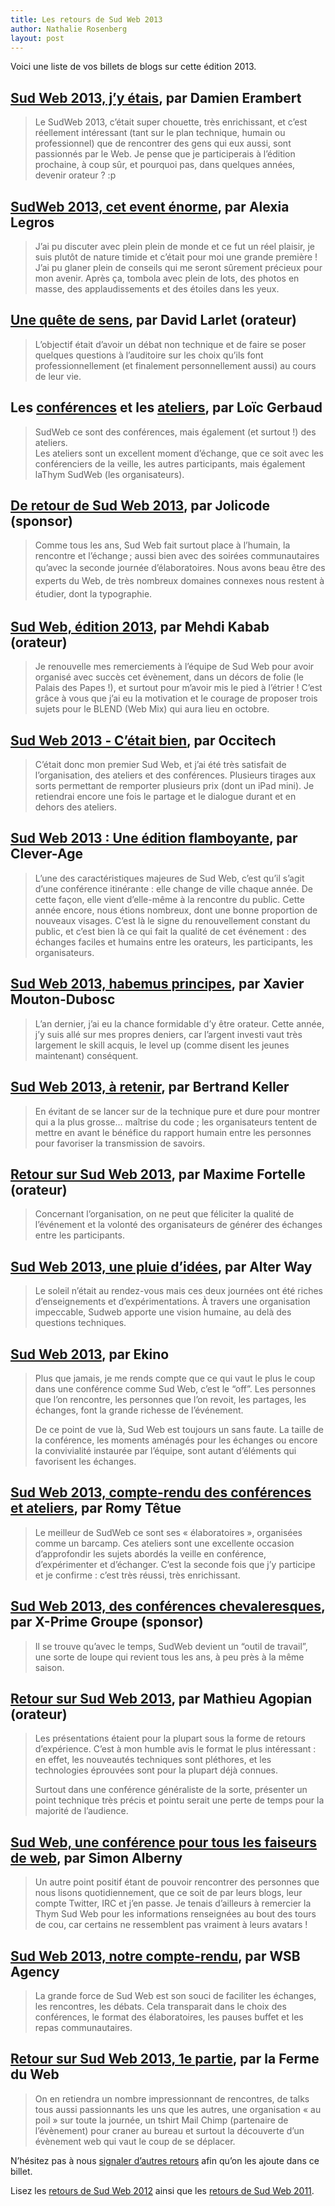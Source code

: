 ```yaml
---
title: Les retours de Sud Web 2013
author: Nathalie Rosenberg
layout: post
---
```


Voici une liste de vos billets de blogs sur cette édition 2013.

## [Sud Web 2013, j&rsquo;y étais][1], par Damien Erambert

> Le SudWeb 2013, c&rsquo;était super chouette, très enrichissant, et c&rsquo;est réellement intéressant (tant sur le plan technique, humain ou professionnel) que de rencontrer des gens qui eux aussi, sont passionnés par le Web. Je pense que je participerais à l&rsquo;édition prochaine, à coup sûr, et pourquoi pas, dans quelques années, devenir orateur ? :p

## [SudWeb 2013, cet event énorme][2], par Alexia Legros

> J’ai pu discuter avec plein plein de monde et ce fut un réel plaisir, je suis plutôt de nature timide et c’était pour moi une grande première ! J’ai pu glaner plein de conseils qui me seront sûrement précieux pour mon avenir. Après ça, tombola avec plein de lots, des photos en masse, des applaudissements et des étoiles dans les yeux.

## <a href="https://larlet.fr/david/blog/2013/quete-sens/" target="_blank">Une quête de sens</a>, par David Larlet (orateur)

> L’objectif était d’avoir un débat non technique et de faire se poser quelques questions à l’auditoire sur les choix qu’ils font professionnellement (et finalement personnellement aussi) au cours de leur vie.

## Les <a href="http://blog.loicg.net/autour-dun-cafe/conferences-sudweb-2013/" target="_blank">conférences</a> et les <a href="http://blog.loicg.net/autour-dun-cafe/ateliers-sudweb-2013/" target="_blank">ateliers</a>, par Loïc Gerbaud

> SudWeb ce sont des conférences, mais également (et surtout !) des ateliers.  
> Les ateliers sont un excellent moment d’échange, que ce soit avec les conférenciers de la veille, les autres participants, mais également laThym SudWeb (les organisateurs).

## <a href="http://jolicode.com/blog/de-retour-de-sud-web-2013" target="_blank">De retour de Sud Web 2013</a>, par Jolicode (sponsor)

> Comme tous les ans, Sud Web fait surtout place à l’humain, la rencontre et l’échange ; aussi bien avec des soirées communautaires qu’avec la seconde journée d’élaboratoires. N<span style="line-height: 1.5em;">ous avons beau être des experts du Web, de très nombreux domaines connexes nous restent à étudier, dont la typographie.</span>

## <a href="http://pioupioum.fr/developpement/conference-sass-compass-sudweb-2013.html" target="_blank">Sud Web, édition 2013</a>, par Mehdi Kabab (orateur)

> Je renouvelle mes remerciements à l’équipe de Sud Web pour avoir organisé avec succès cet évènement, dans un décors de folie (le Palais des Papes !), et surtout pour m’avoir mis le pied à l’étrier ! C’est grâce à vous que j’ai eu la motivation et le courage de proposer trois sujets pour le BLEND (Web Mix) qui aura lieu en octobre.

## [Sud Web 2013 ‑ C&rsquo;était bien][3], par Occitech

> C’était donc mon premier Sud Web, et j’ai été très satisfait de l’organisation, des ateliers et des conférences. Plusieurs tirages aux sorts permettant de remporter plusieurs prix (dont un iPad mini). Je retiendrai encore une fois le partage et le dialogue durant et en dehors des ateliers.

## <a href="http://fr.clever-age.com/veille/blog/sud-web-2013-une-edition-flamboyante.html" target="_blank">Sud Web 2013 : Une édition flamboyante</a>, par Clever-Age

> L’une des caractéristiques majeures de Sud Web, c’est qu’il s’agit d’une conférence itinérante : elle change de ville chaque année. De cette façon, elle vient d’elle-même à la rencontre du public. Cette année encore, nous étions nombreux, dont une bonne proportion de nouveaux visages. C’est là le signe du renouvellement constant du public, et c’est bien là ce qui fait la qualité de cet événement : des échanges faciles et humains entre les orateurs, les participants, les organisateurs.

## <a href="http://dascritch.net/post/2013/05/13/Sud-Web-2013" target="_blank">Sud Web 2013, habemus principes</a>, par Xavier Mouton-Dubosc

> L&rsquo;an dernier, j&rsquo;ai eu la chance formidable d&rsquo;y être orateur. Cette année, j&rsquo;y suis allé sur mes propres deniers, car l&rsquo;argent investi vaut très largement le skill acquis, le level up (comme disent les jeunes maintenant) conséquent.

## <a href="http://bertrandkeller.info/2013/05/21/3591-sudweb-2013-a-retenir/" target="_blank">Sud Web 2013, à retenir</a>, par Bertrand Keller

> En évitant de se lancer sur de la technique pure et dure pour montrer qui a la plus grosse… maîtrise du code ; les organisateurs tentent de mettre en avant le bénéfice du rapport humain entre les personnes pour favoriser la transmission de savoirs.

## <a href="http://www.multicom-ergonomie.com/blog/2013/05/retour-sur-sudweb-2013/" target="_blank">Retour sur Sud Web 2013</a>, par Maxime Fortelle (orateur)

> Concernant l’organisation, on ne peut que féliciter la qualité de l’événement et la volonté des organisateurs de générer des échanges entre les participants.

## <a href="http://www.alterway.fr/actualite-libre-sphere/sudweb-2013-une-pluie-d-idees" target="_blank">Sud Web 2013, une pluie d&rsquo;idées</a>, par Alter Way

> Le soleil n’était au rendez-vous mais ces deux journées ont été riches d’enseignements et d’expérimentations. À travers une organisation impeccable, Sudweb apporte une vision humaine, au delà des questions techniques.

## <a href="http://www.ekino.com/sud-web-2013/" target="_blank">Sud Web 2013</a>, par Ekino

> Plus que jamais, je me rends compte que ce qui vaut le plus le coup dans une conférence comme Sud Web, c’est le “off”. Les personnes que l’on rencontre, les personnes que l’on revoit, les partages, les échanges, font la grande richesse de l’événement.
>
> De ce point de vue là, Sud Web est toujours un sans faute. La taille de la conférence, les moments aménagés pour les échanges ou encore la convivialité instaurée par l’équipe, sont autant d’éléments qui favorisent les échanges.

## <a href="http://romy.tetue.net/sudweb-2013" target="_blank">Sud Web 2013, compte-rendu des conférences et ateliers</a>, par Romy Têtue

> Le meilleur de SudWeb ce sont ses « élaboratoires », organisées comme un barcamp. Ces ateliers sont une excellente occasion d’approfondir les sujets abordés la veille en conférence, d’expérimenter et d’échanger. C’est la seconde fois que j’y participe et je confirme : c’est très réussi, très enrichissant.

## <a href="http://www.blogoergosum.com/36240-sud-web-2013-des-conferences-chevaleresques" target="_blank">Sud Web 2013, des conférences chevaleresques</a>, par X-Prime Groupe (sponsor)

> Il se trouve qu’avec le temps, SudWeb devient un “outil de travail”, une sorte de loupe qui revient tous les ans, à peu près à la même saison.

## <a href="http://tech.novapost.fr/retour-sudweb-2013.html" target="_blank">Retour sur Sud Web 2013</a>, par Mathieu Agopian (orateur)

> Les présentations étaient pour la plupart sous la forme de retours d&rsquo;expérience. C&rsquo;est à mon humble avis le format le plus intéressant : en effet, les nouveautés techniques sont pléthores, et les technologies éprouvées sont pour la plupart déjà connues.
>
> Surtout dans une conférence généraliste de la sorte, présenter un point technique très précis et pointu serait une perte de temps pour la majorité de l&rsquo;audience.

## <a href="http://www.simounet.net/sud-web-une-conference-pour-tous-les-faiseurs-de-web/" target="_blank">Sud Web, une conférence pour tous les faiseurs de web</a>, par Simon Alberny

> Un autre point positif étant de pouvoir rencontrer des personnes que nous lisons quotidiennement, que ce soit de par leurs blogs, leur compte Twitter, IRC et j&rsquo;en passe. Je tenais d&rsquo;ailleurs à remercier la Thym Sud Web pour les informations renseignées au bout des tours de cou, car certains ne ressemblent pas vraiment à leurs avatars !

## <a href="http://www.wsb-agency.com/sud-web-2013/" target="_blank">Sud Web 2013, notre compte-rendu</a>, par WSB Agency

> La grande force de Sud Web est son souci de faciliter les échanges, les rencontres, les débats. Cela transparait dans le choix des conférences, le format des élaboratoires, les pauses buffet et les repas communautaires.

## <a href="http://www.lafermeduweb.net/billet/retour-sur-le-sudweb-2013-1ere-partie-1588.html" target="_blank">Retour sur Sud Web 2013, 1e partie</a>, par la Ferme du Web

> On en retiendra un nombre impressionnant de rencontres, de talks tous aussi passionnants les uns que les autres, une organisation &laquo;&nbsp;au poil&nbsp;&raquo; sur toute la journée, un tshirt Mail Chimp (partenaire de l&rsquo;évènement) pour craner au bureau et surtout la découverte d&rsquo;un évènement web qui vaut le coup de se déplacer.

N&rsquo;hésitez pas à nous [signaler d&rsquo;autres retours][4] afin qu&rsquo;on les ajoute dans ce billet.

Lisez les [retours de Sud Web 2012][5] ainsi que les [retours de Sud Web 2011][6].

 [1]: http://lbsrf.fr/sudweb-2013-jy-tais-/
 [2]: http://arekushia.tumblr.com/post/50804752607/sudweb-2013-cet-event-enorme-sudweb-cest-un
 [3]: http://blog.occitech.fr/2013/05/sudweb-2013-cetait-bien/ "Sud Web 2013 ‑ C'était bien"
 [4]: /blog/contact/
 [5]: http://sudweb.fr/blog/2012/ils-parlent-de-sud-web/ "Ils parlent de Sud Web"
 [6]: http://sudweb.fr/blog/2011/ils-parlent-de-sud-web-2011/ "Ils parlent de Sud Web 2011"
